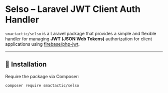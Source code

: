 # Selso – Laravel JWT Client Auth Handler

`smactactic/selso` is a Laravel package that provides a simple and flexible handler for managing **JWT (JSON Web Tokens)** authorization for client applications using [firebase/php-jwt](https://github.com/firebase/php-jwt).

---

## 🚀 Installation

Require the package via Composer:

```bash
composer require smactactic/selso
```
